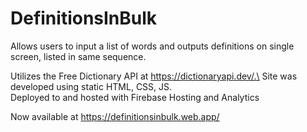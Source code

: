 # DefinitionsInBulk

Allows users to input a list of words and outputs definitions on single screen, listed in same sequence. 

Utilizes the Free Dictionary API at https://dictionaryapi.dev/.\
Site was developed using static HTML, CSS, JS.\
Deployed to and hosted with Firebase Hosting and Analytics

Now available at https://definitionsinbulk.web.app/
